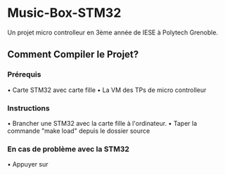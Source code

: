 # Music-Box-STM32
Un projet micro controlleur en 3ème année de IESE à Polytech Grenoble.


## Comment Compiler le Projet?

### Prérequis
• Carte STM32 avec carte fille
• La VM des TPs de micro controlleur

### Instructions

• Brancher une STM32 avec la carte fille à l'ordinateur.
• Taper la commande "make load" depuis le dossier source

### En cas de problème avec la STM32
• Appuyer sur 

